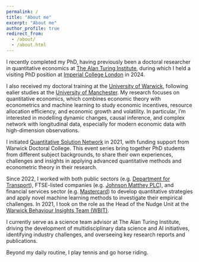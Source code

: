 ```yaml
---
permalink: /
title: "About me"
excerpt: "About me"
author_profile: true
redirect_from: 
  - /about/
  - /about.html
---
```


I recently completed my PhD, having previously been a doctoral researcher in quantitative economics at [The Alan Turing Institute](https://www.turing.ac.uk/), during which I held a visiting PhD position at [Imperial College London](https://www.imperial.ac.uk/) in 2024.

I also received my doctoral training at the [University of Warwick](https://warwick.ac.uk/), following ealier studies at the [University of Manchester](https://www.manchester.ac.uk/). My research focuses on quantitative economics, which combines economic theory with econometrics and machine learning to study economic incentives, resource allocation efficiency, and economic growth and volatility. In particular, I’m interested in modelling dynamic changes, causal inference, and complex network with longitudinal data, especially for modern economic data with high-dimension observations.

I initiated [Quantitative Solution Network](https://warwick.ac.uk/services/dc/phdlife/phdnetworks/quantitativesolutions) in 2021, with funding support from Warwick Doctoral College. This event series bring together PhD students from different subject backgrounds, to share their own experiences, challenges and insights in applying advanced quantitative methods and econometric theory in their research. 

Since 2022, I worked with both public sectors (e.g. [Department for Transport](https://www.gov.uk/government/organisations/department-for-transport)), FTSE-listed companies (e.g. [Johnson Matthey PLC](https://matthey.com/)), and financial services sector (e.g. [Mastercard](https://www.mastercard.com/news/europe/en-uk/research-reports/)) to develop quantitative strategies and apply novel machine learning methods to investigate their empirical challenges. In 2021, I took on the role as the Head of the Nudge Unit at the [Warwick Behaviour Insights Team (WBIT)](https://warwick.ac.uk/research/priorities/behaviour-brain-society/research/wbit/). 

I currently serve as a science team advisor at The Alan Turing Institute, driving the development of multidisciplinary data science and AI initiatives, identifying industry challenges, and overseeing key research reports and publications.

Beyond my daily routine, I play tennis and go horse riding.





